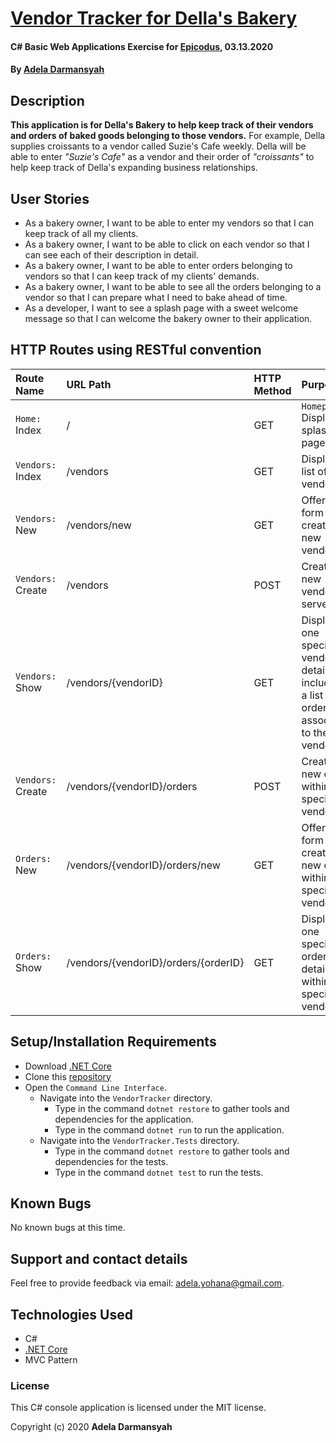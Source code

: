 # [Vendor Tracker for Della's Bakery](https://github.com/ayohana/VendorTracker.git/)

#### C# Basic Web Applications Exercise for [Epicodus](https://www.epicodus.com/), 03.13.2020

#### By [**Adela Darmansyah**](https://ayohana.github.io/portfolio/)

## Description

**This application is for Della's Bakery to help keep track of their vendors and orders of baked goods belonging to those vendors.** For example, Della supplies croissants to a vendor called Suzie's Cafe weekly. Della will be able to enter _"Suzie's Cafe"_ as a vendor and their order of _"croissants"_ to help keep track of Della's expanding business relationships.

## User Stories

* As a bakery owner, I want to be able to enter my vendors so that I can keep track of all my clients.
* As a bakery owner, I want to be able to click on each vendor so that I can see each of their description in detail.
* As a bakery owner, I want to be able to enter orders belonging to vendors so that I can keep track of my clients' demands.
* As a bakery owner, I want to be able to see all the orders belonging to a vendor so that I can prepare what I need to bake ahead of time.
* As a developer, I want to see a splash page with a sweet welcome message so that I can welcome the bakery owner to their application.

## HTTP Routes using RESTful convention

| Route Name | URL Path | HTTP Method | Purpose |
| :--------- | :------- | :---------- | :------ |
| `Home:` Index | / | GET | `Homepage:` Displays splash page |
| `Vendors:` Index | /vendors | GET | Displays list of all vendors |
| `Vendors:` New | /vendors/new | GET | Offers form to create a new vendor |
| `Vendors:` Create | /vendors | POST | Creates a new vendor on server |
| `Vendors:` Show | /vendors/{vendorID} | GET | Displays one specific vendor's details including a list of all orders associated to the vendor |
| `Vendors:` Create | /vendors/{vendorID}/orders | POST | Creates a new order within one specific vendor |
| `Orders:` New | /vendors/{vendorID}/orders/new | GET | Offers form to create a new order within one specific vendor |
| `Orders:` Show | /vendors/{vendorID}/orders/{orderID} | GET | Displays one specific order's details within one specific vendor |

## Setup/Installation Requirements

* Download [.NET Core](https://dotnet.microsoft.com/download/dotnet-core/)
* Clone this [repository](https://github.com/ayohana/VendorTracker.git)
* Open the `Command Line Interface`.
  * Navigate into the `VendorTracker` directory.
    * Type in the command `dotnet restore` to gather tools and dependencies for the application.
    * Type in the command `dotnet run` to run the application.
  * Navigate into the `VendorTracker.Tests` directory.
    * Type in the command `dotnet restore` to gather tools and dependencies for the tests.
    * Type in the command `dotnet test` to run the tests. 

## Known Bugs

No known bugs at this time.

## Support and contact details

Feel free to provide feedback via email: adela.yohana@gmail.com.

## Technologies Used

* C#
* [.NET Core](https://dotnet.microsoft.com/download/dotnet-core/)
* MVC Pattern

### License

This C# console application is licensed under the MIT license.

Copyright (c) 2020 **Adela Darmansyah**
